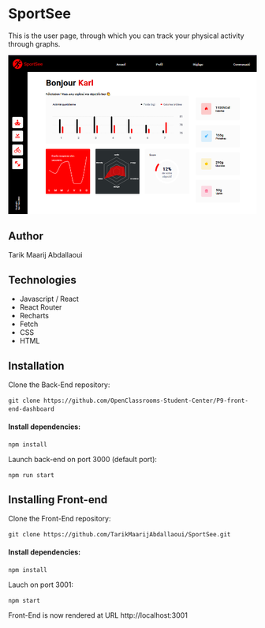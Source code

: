 # SportSee

This is the user page, through which you can track your physical activity through graphs.

![Screeshot](./src/assets/capture.png)

## Author
Tarik Maarij Abdallaoui


## Technologies

- Javascript / React
- React Router
- Recharts
- Fetch
- CSS
- HTML

## Installation

Clone the Back-End repository:

`git clone https://github.com/OpenClassrooms-Student-Center/P9-front-end-dashboard`

#### Install dependencies:

`npm install`

Launch back-end on port 3000 (default port):

`npm run start`

## Installing Front-end

Clone the Front-End repository:

`git clone https://github.com/TarikMaarijAbdallaoui/SportSee.git`

#### Install dependencies:

`npm install`

Lauch on port 3001:

`npm start`

Front-End is now rendered at URL http://localhost:3001